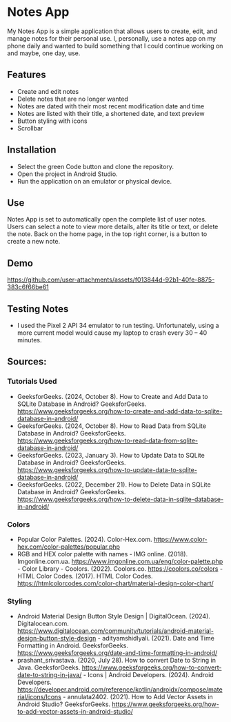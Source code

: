 # Notes App
My Notes App is a simple application that allows users to create, edit, and manage notes for their personal use.  I, personally, use a notes app on my phone daily and wanted to build something that I could continue working on and maybe, one day, use.

## Features
- Create and edit notes
- Delete notes that are no longer wanted
- Notes are dated with their most recent modification date and time
- Notes are listed with their title, a shortened date, and text preview
- Button styling with icons
- Scrollbar

## Installation
-  Select the green Code button and clone the repository.  
- Open the project in Android Studio.
- Run the application on an emulator or physical device.

## Use
Notes App is set to automatically open the complete list of user notes.  Users can select a note to view more details, alter its title or text, or delete the note.  Back on the home page, in the top right corner, is a button to create a new note.  

## Demo

https://github.com/user-attachments/assets/f013844d-92b1-40fe-8875-383c6f66be61


## Testing Notes
- I used the Pixel 2 API 34 emulator to run testing.  Unfortunately, using a more current model would cause my laptop to crash every 30 – 40 minutes. 

## Sources:
### Tutorials Used
- GeeksforGeeks. (2024, October 8). How to Create and Add Data to SQLite Database in Android? GeeksforGeeks. https://www.geeksforgeeks.org/how-to-create-and-add-data-to-sqlite-database-in-android/
- GeeksforGeeks. (2024, October 8). How to Read Data from SQLite Database in Android? GeeksforGeeks. https://www.geeksforgeeks.org/how-to-read-data-from-sqlite-database-in-android/
- GeeksforGeeks. (2023, January 3). How to Update Data to SQLite Database in Android? GeeksforGeeks. https://www.geeksforgeeks.org/how-to-update-data-to-sqlite-database-in-android/
- GeeksforGeeks. (2022, December 21). How to Delete Data in SQLite Database in Android? GeeksforGeeks. https://www.geeksforgeeks.org/how-to-delete-data-in-sqlite-database-in-android/

### Colors
- Popular Color Palettes. (2024). Color-Hex.com. https://www.color-hex.com/color-palettes/popular.php
- RGB and HEX color palette with names - IMG online. (2018). Imgonline.com.ua. https://www.imgonline.com.ua/eng/color-palette.php
‌- Color Library - Coolors. (2022). Coolors.co. https://coolors.co/colors
‌- HTML Color Codes. (2017). HTML Color Codes. https://htmlcolorcodes.com/color-chart/material-design-color-chart/
‌
### Styling 
- Android Material Design Button Style Design | DigitalOcean. (2024). Digitalocean.com. https://www.digitalocean.com/community/tutorials/android-material-design-button-style-design
‌- adityamshidlyali. (2021). Date and Time Formatting in Android. GeeksforGeeks. https://www.geeksforgeeks.org/date-and-time-formatting-in-android/
- prashant_srivastava. (2020, July 28). How to convert Date to String in Java. GeeksforGeeks. https://www.geeksforgeeks.org/how-to-convert-date-to-string-in-java/
‌- Icons  |  Android Developers. (2024). Android Developers. https://developer.android.com/reference/kotlin/androidx/compose/material/icons/Icons
‌- annulata2402. (2021). How to Add Vector Assets in Android Studio? GeeksforGeeks. https://www.geeksforgeeks.org/how-to-add-vector-assets-in-android-studio/
‌





